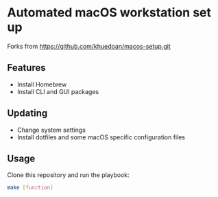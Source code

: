 # Automated macOS workstation set up
Forks from https://github.com/khuedoan/macos-setup.git
## Features

- Install Homebrew
- Install CLI and GUI packages

## Updating
- Change system settings
- Install dotfiles and some macOS specific configuration files

## Usage

Clone this repository and run the playbook:

```sh
make [function]
```